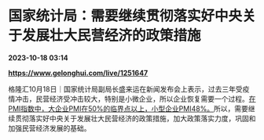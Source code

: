# 国家统计局：需要继续贯彻落实好中央关于发展壮大民营经济的政策措施

**2023-10-18 03:14**

**https://www.gelonghui.com/live/1251647**

格隆汇10月18日｜国家统计局副局长盛来运在新闻发布会上表示，过去三年受疫情冲击，民营经济受冲击较大，特别是小微企业，所以企业恢复需要一个过程。<u>在PMI指数中，大企业PMI在50%的临界点以上，小型企业PMI48%。</u>所以，需要继续贯彻落实好中央关于发展壮大民营经济的政策措施，加大政策落实力度，巩固和加强民营经济发展的基础。